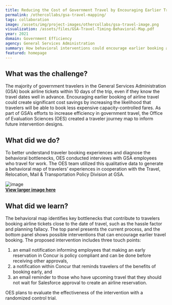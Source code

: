 ```yaml
---
title: Reducing the Cost of Government Travel by Encouraging Earlier Travel Booking
permalink: /othercollabs/gsa-travel-mapping/
tags: collaboration 
image: /assets/img/project-images/othercollabs/gsa-travel-image.png
visualization: /assets/files/GSA-Travel-Timing-Behavioral-Map.pdf
year: 2021
domain: Government Efficiency
agency: General Services Administration
summary: How behavioral interventions could encourage earlier booking and generate cost savings 
featured: homepage
---
```

## What was the challenge?
The majority of government travelers in the General Services Administration (GSA) book airline tickets within 10 days of the trip, even if they know the travel dates well in advance. Encouraging earlier booking of airline travel could create significant cost savings by increasing the likelihood that travelers will be able to book less expensive capacity-controlled fares. As part of GSA’s efforts to increase efficiency in government travel, the Office of Evaluation Sciences (OES) created a traveler journey map to inform future intervention designs.

## What did we do?
To better understand traveler booking experiences and diagnose the behavioral bottlenecks, OES conducted interviews with GSA employees who travel for work.  The OES team utilized this qualitative data to generate a behavioral map of travelers’ experiences in cooperation with the Travel, Relocation, Mail & Transportation Policy Division at GSA.

![image]({{site.baseurl}}/assets/img/project-images/othercollabs/GSA-Travel-Timing-Behavioral-Map.jpg)<br>
<a href="https://oes.gsa.gov/assets/files/GSA-Travel-Timing-Behavioral-Map.pdf">**View larger image here**</a>

## What did we learn?
The behavioral map identifies key bottlenecks that contribute to travelers booking airline tickets close to the date of travel, such as the hassle factor and planning fallacy. The top panel presents the current process, and the bottom panel shows possible interventions that can encourage earlier travel booking. The proposed intervention includes three touch points: 
1. an email notification informing employees that making an early reservation in Concur is policy compliant and can be done before receiving other approvals, 
2. a notification within Concur that reminds travelers of the benefits of booking early, and 
3. an email reminder to those who have upcoming travel that they should not wait for Salesforce approval to create an airline reservation.  

OES plans to evaluate the effectiveness of the intervention with a randomized control trial.





